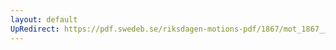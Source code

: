 ```yaml
---
layout: default
UpRedirect: https://pdf.swedeb.se/riksdagen-motions-pdf/1867/mot_1867__ak__00124/mot_1867__ak__00124_002.pdf
---
```


